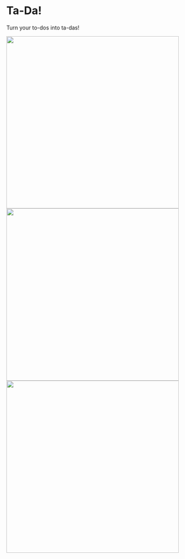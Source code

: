 # Ta-Da!
Turn your to-dos into ta-das!


<img src="https://github.com/gh-shujauddin/To-Do_App/assets/73093103/53c3f72b-81f3-4682-9d1e-4a2a1fc93c8c" width=450px>
<img src="https://github.com/gh-shujauddin/To-Do_App/assets/73093103/6b249ae1-93a5-4be9-a79e-9affe95fed6f" width=450px>
<img src="https://github.com/gh-shujauddin/To-Do_App/assets/73093103/13a457ec-0dc9-45ca-acd0-1a9e199f7577" width=450px>
